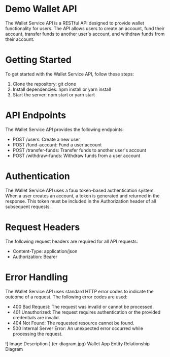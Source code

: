 
# Demo Wallet API
The Wallet Service API is a RESTful API designed to provide wallet functionality for users. The API allows users to create an account, fund their account, transfer funds to another user's account, and withdraw funds from their account.

# Getting Started
To get started with the Wallet Service API, follow these steps:
1. Clone the repository: git clone 
2. Install dependencies: npm install or yarn install
3. Start the server: npm start or yarn start

# API Endpoints
The Wallet Service API provides the following endpoints:

- POST /users: Create a new user
- POST /fund-account: Fund a user account
- POST /transfer-funds: Transfer funds to another user's account
- POST /withdraw-funds: Withdraw funds from a user account

# Authentication
The Wallet Service API uses a faux token-based authentication system. When a user creates an account, a token is generated and returned in the response. This token must be included in the Authorization header of all subsequent requests.

# Request Headers
The following request headers are required for all API requests:

- Content-Type: application/json
- Authorization: Bearer <token>

# Error Handling
The Wallet Service API uses standard HTTP error codes to indicate the outcome of a request. The following error codes are used:

- 400 Bad Request: The request was invalid or cannot be processed.
- 401 Unauthorized: The request requires authentication or the provided credentials are invalid.
- 404 Not Found: The requested resource cannot be found.
- 500 Internal Server Error: An unexpected error occurred while processing the request.


![ Image Description ] (er-diagram.jpg)
Wallet App Entity Relationship Diagram 